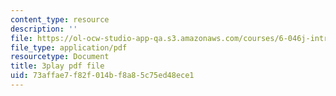 ```yaml
---
content_type: resource
description: ''
file: https://ol-ocw-studio-app-qa.s3.amazonaws.com/courses/6-046j-introduction-to-algorithms-sma-5503-fall-2005/73affae7f82f014bf8a85c75ed48ece1_xhG2DyCX3uA.pdf
file_type: application/pdf
resourcetype: Document
title: 3play pdf file
uid: 73affae7-f82f-014b-f8a8-5c75ed48ece1
---
```

